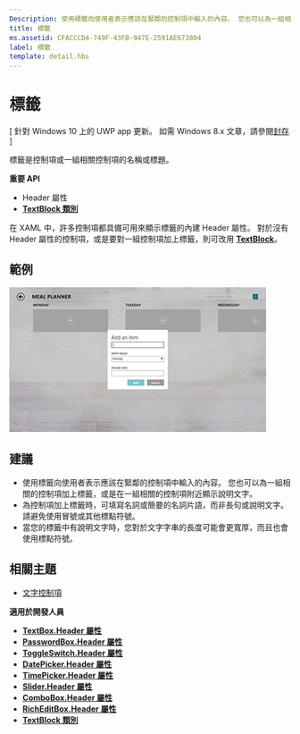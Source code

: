 ```yaml
---
Description: 使用標籤向使用者表示應該在緊鄰的控制項中輸入的內容。 您也可以為一組相關的控制項加上標籤，或是在一組相關的控制項附近顯示說明文字。
title: 標籤
ms.assetid: CFACCCD4-749F-43FB-947E-2591AE673804
label: 標籤
template: detail.hbs
---
```


# 標籤


\[ 針對 Windows 10 上的 UWP app 更新。 如需 Windows 8.x 文章，請參閱[封存](http://go.microsoft.com/fwlink/p/?linkid=619132) \]

標籤是控制項或一組相關控制項的名稱或標題。

**重要 API**

-   Header 屬性
-   [**TextBlock 類別**](https://msdn.microsoft.com/library/windows/apps/br209652)


在 XAML 中，許多控制項都具備可用來顯示標籤的內建 Header 屬性。 對於沒有 Header 屬性的控制項，或是要對一組控制項加上標籤，則可改用 [**TextBlock**](https://msdn.microsoft.com/library/windows/apps/br209652)。


## 範例


![說明標準標籤控制項的螢幕擷取畫面](images/label-standard.png)

## <span id="Recommendations"> </span> <span id="recommendations"> </span> <span id="RECOMMENDATIONS"> </span>建議


-   使用標籤向使用者表示應該在緊鄰的控制項中輸入的內容。 您也可以為一組相關的控制項加上標籤，或是在一組相關的控制項附近顯示說明文字。
-   為控制項加上標籤時，可填寫名詞或簡要的名詞片語，而非長句或說明文字。 請避免使用冒號或其他標點符號。
-   當您的標籤中有說明文字時，您對於文字字串的長度可能會更寬厚，而且也會使用標點符號。

## <span id="related_topics"> </span>相關主題


* [文字控制項](text-controls.md)

**適用於開發人員**
* [**TextBox.Header 屬性**](https://msdn.microsoft.com/library/windows/apps/dn252861)
* [**PasswordBox.Header 屬性**](https://msdn.microsoft.com/library/windows/apps/dn299051)
* [**ToggleSwitch.Header 屬性**](https://msdn.microsoft.com/library/windows/apps/br209713)
* [**DatePicker.Header 屬性**](https://msdn.microsoft.com/library/windows/apps/dn279460)
* [**TimePicker.Header 屬性**](https://msdn.microsoft.com/library/windows/apps/dn299286)
* [**Slider.Header 屬性**](https://msdn.microsoft.com/library/windows/apps/dn252829)
* [**ComboBox.Header 屬性**](https://msdn.microsoft.com/library/windows/apps/dn279416)
* [**RichEditBox.Header 屬性**](https://msdn.microsoft.com/library/windows/apps/dn252726)
* [**TextBlock 類別**](https://msdn.microsoft.com/library/windows/apps/br209652)

 

 






<!--HONumber=Mar16_HO1-->


